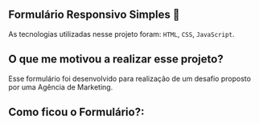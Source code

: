 ## Formulário Responsivo Simples 📝

As tecnologias utilizadas nesse projeto foram: `HTML`, `CSS`, `JavaScript`. 

## O que me motivou a realizar esse projeto?

Esse formulário foi desenvolvido para realização de um desafio proposto por uma Agência de Marketing.

## Como ficou o Formulário?:
